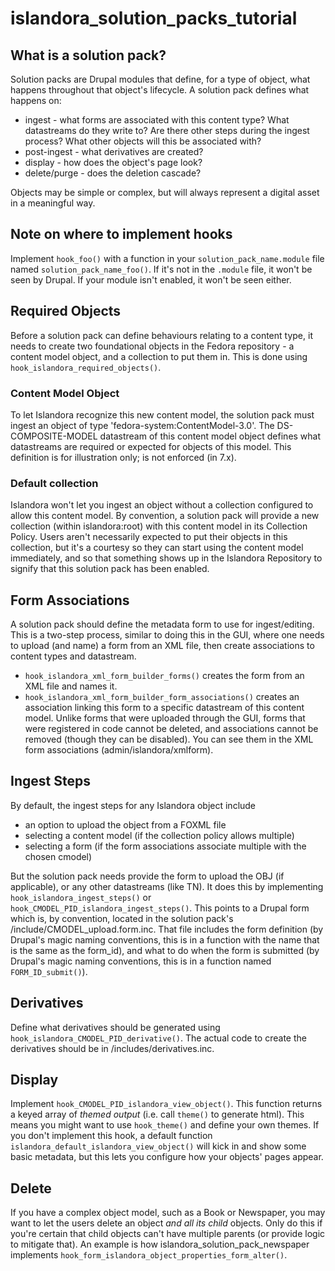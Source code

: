 # islandora_solution_packs_tutorial
## What is a solution pack?
Solution packs are Drupal modules that define, for a type of object, what happens throughout that  object's lifecycle. A solution pack defines what happens on:
* ingest - what forms are associated with this content type? What datastreams do they write to? Are there other steps during the ingest process? What other objects will this be associated with? 
* post-ingest - what derivatives are created?
* display - how does the object's page look?
* delete/purge - does the deletion cascade?

Objects may be simple or complex, but will always represent a digital asset in a meaningful way. 

## Note on where to implement hooks
Implement `hook_foo()` with a function in your `solution_pack_name.module` file named `solution_pack_name_foo()`. If it's not in the `.module` file, it won't be seen by Drupal. If your module isn't enabled, it won't be seen either. 

## Required Objects

Before a solution pack can define behaviours relating to a content type, it needs to create two foundational objects in the Fedora repository - a content model object, and a collection to put them in. This is done using ```hook_islandora_required_objects()```.

### Content Model Object 
To let Islandora recognize this new content model, the solution pack must ingest an object of type 'fedora-system:ContentModel-3.0'. The DS-COMPOSITE-MODEL datastream of this content model object defines what datastreams are required or expected for objects of this model. This definition is for illustration only; is not enforced (in 7.x).
### Default collection 
Islandora won't let you ingest an object without a collection configured to allow this content model. By convention, a solution pack will provide a new collection (within islandora:root) with this content model in its Collection Policy. Users aren't necessarily expected to put their objects in this collection, but it's a courtesy so they can start using the content model immediately, and so that something shows up in the Islandora Repository to signify that this solution pack has been enabled.

## Form Associations
A solution pack should define the metadata form to use for ingest/editing. This is a two-step process, similar to doing this in the GUI, where one needs to upload (and name) a form from an XML file, then create associations to content types and datastream. 
*  `hook_islandora_xml_form_builder_forms()` creates the form from an XML file and names it.  
*  `hook_islandora_xml_form_builder_form_associations()` creates an association linking this form to a specific datastream of this content model. 
Unlike forms that were uploaded through the GUI, forms that were registered in code cannot be deleted, and associations cannot be removed (though they can be disabled). You can see them in the XML form associations (admin/islandora/xmlform). 

## Ingest Steps
By default, the ingest steps for any Islandora object include
* an option to upload the object from a FOXML file
* selecting a content model (if the collection policy allows multiple)
* selecting a form (if the form associations associate multiple with the chosen cmodel)

But the solution pack needs provide the form to upload the OBJ (if applicable), or any other datastreams (like TN). It does this by implementing `hook_islandora_ingest_steps()` or `hook_CMODEL_PID_islandora_ingest_steps()`. This points to a Drupal form which is, by convention, located in the solution pack's /include/CMODEL_upload.form.inc. That file includes the form definition (by Drupal's magic naming conventions, this is in a function with the name that is the same as the form_id), and what to do when the form is submitted (by Drupal's magic naming conventions, this is in a function named `FORM_ID_submit()`).

## Derivatives
Define what derivatives should be generated using `hook_islandora_CMODEL_PID_derivative()`. The actual code to create the derivatives should be in /includes/derivatives.inc.

## Display
Implement `hook_CMODEL_PID_islandora_view_object()`. This function returns a keyed array of _themed output_ (i.e. call `theme()` to generate html). This means you might want to use `hook_theme()` and define your own themes. If you don't implement this hook, a default function `islandora_default_islandora_view_object()` will kick in and show some basic metadata, but this lets you configure how your objects' pages appear. 

## Delete
If you have a complex object model, such as a Book or Newspaper, you may want to let the users delete an object _and all its child_ objects. Only do this if you're certain that child objects can't have multiple parents (or provide logic to mitigate that). An example is how islandora_solution_pack_newspaper implements `hook_form_islandora_object_properties_form_alter()`.

